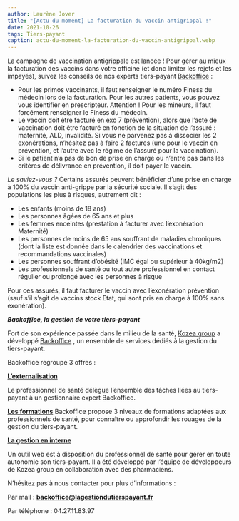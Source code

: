 ```yaml
---
author: Laurène Jover
title: "[Actu du moment] La facturation du vaccin antigrippal !"
date: 2021-10-26
tags: Tiers-payant
caption: actu-du-moment-la-facturation-du-vaccin-antigrippal.webp
---
```


La campagne de vaccination antigrippale est lancée ! Pour gérer au mieux la facturation des vaccins dans votre officine (et donc limiter les rejets et les impayés), suivez les conseils de nos experts tiers-payant
[Backoffice](http://lagestiondutierspayant.fr)
:

- Pour les primos vaccinants, il faut renseigner le numéro Finess du médecin lors de la facturation. Pour les autres patients, vous pouvez vous identifier en prescripteur. Attention ! Pour les mineurs, il faut forcément renseigner le Finess du médecin.
- Le vaccin doit être facturé en exo 7 (prévention), alors que l’acte de vaccination doit être facturé en fonction de la situation de l’assuré : maternité, ALD, invalidité. Si vous ne parvenez pas à dissocier les 2 exonérations, n’hésitez pas à faire 2 factures (une pour le vaccin en prévention, et l’autre avec le régime de l’assuré pour la vaccination).
- Si le patient n’a pas de bon de prise en charge ou n’entre pas dans les critères de délivrance en prévention, il doit payer le vaccin.

_Le saviez-vous ?_
Certains assurés peuvent bénéficier d’une prise en charge à 100% du vaccin anti-grippe par la sécurité sociale. Il s’agit des populations les plus à risques, autrement dit :

- Les enfants (moins de 18 ans)
- Les personnes âgées de 65 ans et plus
- Les femmes enceintes (prestation à facturer avec l’exonération Maternité)
- Les personnes de moins de 65 ans souffrant de maladies chroniques (dont la liste est donnée dans le calendrier des vaccinations et recommandations vaccinales)
- Les personnes souffrant d’obésité (IMC égal ou supérieur à 40kg/m2)
- Les professionnels de santé ou tout autre professionnel en contact régulier ou prolongé avec les personnes à risque

Pour ces assurés, il faut facturer le vaccin avec l’exonération prévention (sauf s’il s’agit de vaccins stock Etat, qui sont pris en charge à 100% sans exonération).

**_Backoffice, la gestion de votre tiers-payant_**

Fort de son expérience passée dans le milieu de la santé,
[Kozea group](https://www.kozea.fr/)
a développé
[Backoffice](https://www.lagestiondutierspayant.fr/)
, un ensemble de services dédiés à la gestion du tiers-payant.

Backoffice regroupe 3 offres :

[**L’externalisation**](https://www.lagestiondutierspayant.fr/outsourcing)

Le professionnel de santé délègue l’ensemble des tâches liées au tiers-payant à un gestionnaire expert Backoffice.

**[Les formations](https://www.lagestiondutierspayant.fr/formation)**
Backoffice propose 3 niveaux de formations adaptées aux professionnels de santé, pour connaître ou approfondir les rouages de la gestion du tiers-payant.

[**La gestion en interne**](https://www.lagestiondutierspayant.fr/intern)

Un outil web est à disposition du professionnel de santé pour gérer en toute autonomie son tiers-payant. Il a été développé par l’équipe de développeurs de Kozea group en collaboration avec des pharmaciens.

N’hésitez pas à nous contacter pour plus d’informations :

Par mail :
[**backoffice@lagestiondutierspayant.fr**](mailto:backoffice@lagestiondutierspayant.fr)

Par téléphone : 04.27.11.83.97
